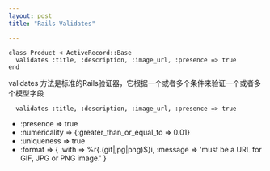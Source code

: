 ```yaml
---
layout: post
title: "Rails Validates"

---
```


```
class Product < ActiveRecord::Base
  validates :title, :description, :image_url, :presence => true
end
```

validates
方法是标准的Rails验证器，它根据一个或者多个条件来验证一个或者多个模型字段

```
  validates :title, :description, :image_url, :presence => true
```

- :presence => true
- :numericality => {:greater_than_or_equal_to => 0.01}
- :uniqueness => true
- :format => {
             :with => %r{\.(gif|jpg|png)$}i,
			 :message => 'must be a URL for GIF, JPG or PNG image.'
			 }

